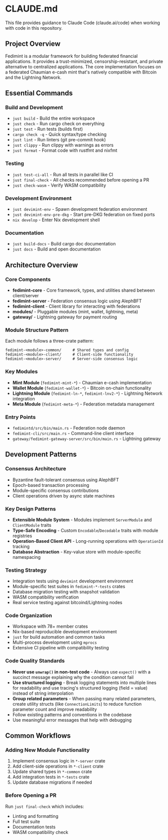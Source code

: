 # CLAUDE.md

This file provides guidance to Claude Code (claude.ai/code) when working with code in this repository.

## Project Overview

Fedimint is a modular framework for building federated financial applications. It provides a trust-minimized, censorship-resistant, and private alternative to centralized applications. The core implementation focuses on a federated Chaumian e-cash mint that's natively compatible with Bitcoin and the Lightning Network.

## Essential Commands

### Build and Development
- `just build` - Build the entire workspace
- `just check` - Run cargo check on everything  
- `just test` - Run tests (builds first)
- `cargo check -q` - Quick syntax/type checking
- `just lint` - Run linters (git pre-commit hook)
- `just clippy` - Run clippy with warnings as errors
- `just format` - Format code with rustfmt and nixfmt

### Testing
- `just test-ci-all` - Run all tests in parallel like CI
- `just final-check` - All checks recommended before opening a PR
- `just check-wasm` - Verify WASM compatibility

### Development Environment  
- `just devimint-env` - Spawn development federation environment
- `just devimint-env-pre-dkg` - Start pre-DKG federation on fixed ports
- `nix develop` - Enter Nix development shell

### Documentation
- `just build-docs` - Build cargo doc documentation
- `just docs` - Build and open documentation

## Architecture Overview

### Core Components
- **fedimint-core** - Core framework, types, and utilities shared between client/server
- **fedimint-server** - Federation consensus logic using AlephBFT
- **fedimint-client** - Client library for interacting with federations
- **modules/** - Pluggable modules (mint, wallet, lightning, meta)
- **gateway/** - Lightning gateway for payment routing

### Module Structure Pattern
Each module follows a three-crate pattern:
```
fedimint-<module>-common/     # Shared types and config
fedimint-<module>-client/     # Client-side functionality  
fedimint-<module>-server/     # Server-side consensus logic
```

### Key Modules
- **Mint Module** (`fedimint-mint-*`) - Chaumian e-cash implementation
- **Wallet Module** (`fedimint-wallet-*`) - Bitcoin on-chain functionality
- **Lightning Module** (`fedimint-ln-*`, `fedimint-lnv2-*`) - Lightning Network integration
- **Meta Module** (`fedimint-meta-*`) - Federation metadata management

### Entry Points
- `fedimintd/src/bin/main.rs` - Federation node daemon
- `fedimint-cli/src/main.rs` - Command-line client interface
- `gateway/fedimint-gateway-server/src/bin/main.rs` - Lightning gateway

## Development Patterns

### Consensus Architecture
- Byzantine fault-tolerant consensus using AlephBFT
- Epoch-based transaction processing
- Module-specific consensus contributions
- Client operations driven by async state machines

### Key Design Patterns
- **Extensible Module System** - Modules implement `ServerModule` and `ClientModule` traits
- **Type-Safe Encoding** - Custom `Encodable`/`Decodable` traits with module registries
- **Operation-Based Client API** - Long-running operations with `OperationId` tracking
- **Database Abstraction** - Key-value store with module-specific namespacing

### Testing Strategy
- Integration tests using `devimint` development environment
- Module-specific test suites in `fedimint-*-tests` crates
- Database migration testing with snapshot validation
- WASM compatibility verification
- Real service testing against bitcoind/Lightning nodes

### Code Organization
- Workspace with 78+ member crates
- Nix-based reproducible development environment
- `just` for build automation and common tasks
- Multi-process development using `mprocs`
- Extensive CI pipeline with compatibility testing

### Code Quality Standards
- **Never use `unwrap()` in non-test code** - Always use `expect()` with a succinct message explaining why the condition cannot fail
- **Use structured logging** - Break logging statements into multiple lines for readability and use tracing's structured logging (field = value) instead of string interpolation
- **Group related parameters** - When passing many related parameters, create utility structs (like `ConnectionLimits`) to reduce function parameter count and improve readability
- Follow existing patterns and conventions in the codebase
- Use meaningful error messages that help with debugging

## Common Workflows

### Adding New Module Functionality
1. Implement consensus logic in `*-server` crate
2. Add client-side operations in `*-client` crate  
3. Update shared types in `*-common` crate
4. Add integration tests in `*-tests` crate
5. Update database migrations if needed

### Before Opening a PR
Run `just final-check` which includes:
- Linting and formatting
- Full test suite
- Documentation tests
- WASM compatibility check
